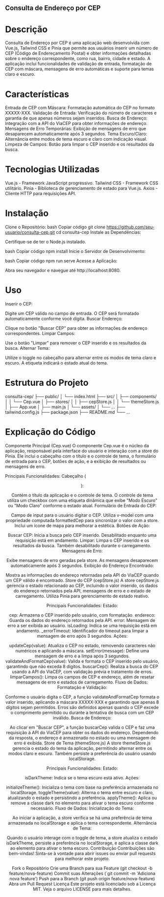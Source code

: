 ## Consulta de Endereço por CEP

# Descrição

Consulta de Endereço por CEP é uma aplicação web desenvolvida com Vue.js, Tailwind CSS e Pinia que permite aos usuários inserir um número de CEP (Código de Endereçamento Postal) e obter informações detalhadas sobre o endereço correspondente, como rua, bairro, cidade e estado. A aplicação inclui funcionalidades de validação de entrada, formatação de CEP com máscara, mensagens de erro automáticas e suporte para temas claro e escuro.

# Características

Entrada de CEP com Máscara: Formatação automática do CEP no formato XXXXX-XXX.
Validação de Entrada: Verificação do número de caracteres e garantia de que apenas números sejam inseridos.
Busca de Endereço: Integração com a API do ViaCEP para obter informações de endereço.
Mensagens de Erro Temporárias: Exibição de mensagens de erro que desaparecem automaticamente após 3 segundos.
Tema Escuro/Claro: Alternância entre modos de tema escuro e claro com indicação visual.
Limpeza de Campos: Botão para limpar o CEP inserido e os resultados da busca.

# Tecnologias Utilizadas

Vue.js - Framework JavaScript progressivo.
Tailwind CSS - Framework CSS utilitário.
Pinia - Biblioteca de gerenciamento de estado para Vue.js.
Axios - Cliente HTTP para requisições API.

# Instalação

Clone o Repositório:
bash
Copiar código
git clone https://github.com/seu-usuario/consulta-cep.git
cd consulta-cep
Instale as Dependências:

Certifique-se de ter o Node.js instalado.

bash
Copiar código
npm install
Inicie o Servidor de Desenvolvimento:

bash
Copiar código
npm run serve
Acesse a Aplicação:

Abra seu navegador e navegue até http://localhost:8080.

# Uso

Inserir o CEP:

Digite um CEP válido no campo de entrada. O CEP será formatado automaticamente conforme você digita.
Buscar Endereço:

Clique no botão "Buscar CEP" para obter as informações de endereço correspondentes.
Limpar Campos:

Use o botão "Limpar" para remover o CEP inserido e os resultados da busca.
Alternar Tema:

Utilize o toggle no cabeçalho para alternar entre os modos de tema claro e escuro. A etiqueta indicará o estado atual do tema.

# Estrutura do Projeto

consulta-cep/
├── public/
│   └── index.html
├── src/
│   ├── components/
│   │   └── Cep.vue
│   ├── stores/
│   │   ├── cepStore.js
│   │   └── themeStore.js
│   ├── App.vue
│   ├── main.js
│   └── assets/
│       └── ...
├── tailwind.config.js
├── package.json
├── README.md
└── ...

# Explicação do Código

Componente Principal (Cep.vue)
O componente Cep.vue é o núcleo da aplicação, responsável pela interface do usuário e interação com a store do Pinia. Ele inclui o cabeçalho com o título e o controle de tema, o formulário de entrada para o CEP, botões de ação, e a exibição de resultados ou mensagens de erro.

Principais Funcionalidades:
Cabeçalho (<header>):

Contém o título da aplicação e o controle de tema.
O controle de tema utiliza um checkbox com uma etiqueta dinâmica que exibe "Modo Escuro" ou "Modo Claro" conforme o estado atual.
Formulário de Entrada do CEP:

Campo de input para o usuário digitar o CEP.
Utiliza v-model com uma propriedade computada formattedCep para sincronizar o valor com a store.
Inclui um ícone de mapa para melhorar a estética.
Botões de Ação:

Buscar CEP: Inicia a busca pelo CEP inserido. Desabilitado enquanto uma requisição está em andamento.
Limpar: Limpa o CEP inserido e os resultados da busca. Também desabilitado durante o carregamento.
Mensagens de Erro:

Exibe mensagens de erro geradas pela store.
As mensagens desaparecem automaticamente após 3 segundos.
Exibição do Endereço Encontrado:

Mostra as informações do endereço retornadas pela API do ViaCEP quando um CEP válido é encontrado.
Store do CEP (cepStore.js)
A store cepStore.js gerencia o estado relacionado ao CEP, incluindo o valor inserido, os dados do endereço retornados pela API, mensagens de erro e o estado de carregamento. Utiliza Pinia para gerenciamento de estado reativo.

Principais Funcionalidades:
Estado:

cep: Armazena o CEP inserido pelo usuário, com formatação.
endereco: Guarda os dados do endereço retornados pela API.
error: Mensagem de erro a ser exibida ao usuário.
isLoading: Indica se uma requisição está em andamento.
_errorTimeout: Identificador do timeout para limpar a mensagem de erro após 3 segundos.
Ações:

updateCep(value): Atualiza o CEP no estado, removendo caracteres não numéricos e aplicando a máscara.
setError(message): Define uma mensagem de erro e a limpa após 3 segundos.
validateAndFormatCep(value): Valida e formata o CEP inserido pelo usuário, garantindo que não exceda 8 dígitos.
buscarCep(): Realiza a busca do CEP usando a API do ViaCEP, com validação prévia e tratamento de erros.
limparCampos(): Limpa os campos de CEP e endereço, além de resetar mensagens de erro e estados de carregamento.
Fluxo de Dados:
Formatação e Validação:

Conforme o usuário digita o CEP, a função validateAndFormatCep formata o valor inserido, aplicando a máscara XXXXX-XXX e garantindo que apenas 8 dígitos sejam permitidos.
Erros são definidos apenas quando o CEP excede o comprimento permitido ou durante a tentativa de busca com um CEP inválido.
Busca de Endereço:

Ao clicar em "Buscar CEP", a função buscarCep valida o CEP e faz uma requisição à API do ViaCEP para obter os dados do endereço.
Dependendo da resposta, o endereço é armazenado no estado ou uma mensagem de erro é exibida.
Store de Tema (themeStore.js)
A store themeStore.js gerencia o estado do tema da aplicação, permitindo alternar entre os modos claro e escuro. Também persiste a preferência do usuário usando localStorage.

Principais Funcionalidades:
Estado:

isDarkTheme: Indica se o tema escuro está ativo.
Ações:

initializeTheme(): Inicializa o tema com base na preferência armazenada no localStorage.
toggleTheme(value): Alterna o tema entre escuro e claro, atualizando o estado e persistindo a preferência.
applyTheme(): Aplica ou remove a classe dark no elemento <html> para ativar o tema escuro conforme necessário.
Fluxo de Dados:
Inicialização do Tema:

Ao iniciar a aplicação, a store verifica se há uma preferência de tema armazenada no localStorage e aplica o tema correspondente.
Alternância de Tema:

Quando o usuário interage com o toggle de tema, a store atualiza o estado isDarkTheme, persiste a preferência no localStorage, e aplica a classe dark ao elemento <html> para ativar o tema escuro.
Contribuição
Contribuições são bem-vindas! Sinta-se à vontade para abrir issues ou enviar pull requests para melhorar este projeto.

Fork o Repositório
Crie uma Branch para sua Feature (git checkout -b feature/nova-feature)
Commit suas Alterações (`git commit -m 'Adiciona nova feature')
Push para a Branch (git push origin feature/nova-feature)
Abra um Pull Request
Licença
Este projeto está licenciado sob a Licença MIT. Veja o arquivo LICENSE para mais detalhes.